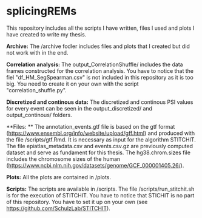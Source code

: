 # splicingREMs
This repository includes all the scripts I have written, files I used and plots I have created to write my thesis. 

**Archive:**
The /archive fodler includes files and plots that I created but did not work with in the end. 

**Correlation analysis:**
The output_CorrelationShuffle/ includes the data frames constructed for the correlation analysis. You have to notice that the fiel "df_HM_SegSpearman.csv" is not included in this repository as it is too big. You need to create it on your own with the script "correlation_shuffle.py".

**Discretized and continous data:**
The discretized and continous PSI values for every event can be seen in the output_discretized/ and output_continous/ folders. 

**Files: **
The annotation_events.gtf file is based on the gtf format (https://www.ensembl.org/info/website/upload/gff.html) and produced with the file /scripts/gtf.Rmd. It is necessary as input for the algorithm STITCHIT.
The file epiatlas_metadata.csv and events.csv.gz are previously computed dataset and serve as fundament for this thesis. 
The hg38.chrom.sizes file includes the chromosome sizes of the human (https://www.ncbi.nlm.nih.gov/datasets/genome/GCF_000001405.26/). 

**Plots:**
All the plots are contained in /plots. 

**Scripts:**
The scripts are available in /scripts. 
The file /scripts/run_stitchit.sh is for the execution of STITCHIT. You have to notice that STICHIT is no part of this repository. You have to set it up on your own (see https://github.com/SchulzLab/STITCHIT). 


